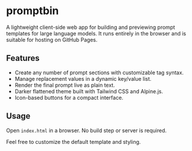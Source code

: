 # promptbin

A lightweight client-side web app for building and previewing prompt templates for large language models. It runs entirely in the browser and is suitable for hosting on GitHub Pages.

## Features

- Create any number of prompt sections with customizable tag syntax.
- Manage replacement values in a dynamic key/value list.
- Render the final prompt live as plain text.
- Darker flattened theme built with Tailwind CSS and Alpine.js.
- Icon-based buttons for a compact interface.

## Usage

Open `index.html` in a browser. No build step or server is required.

Feel free to customize the default template and styling.
